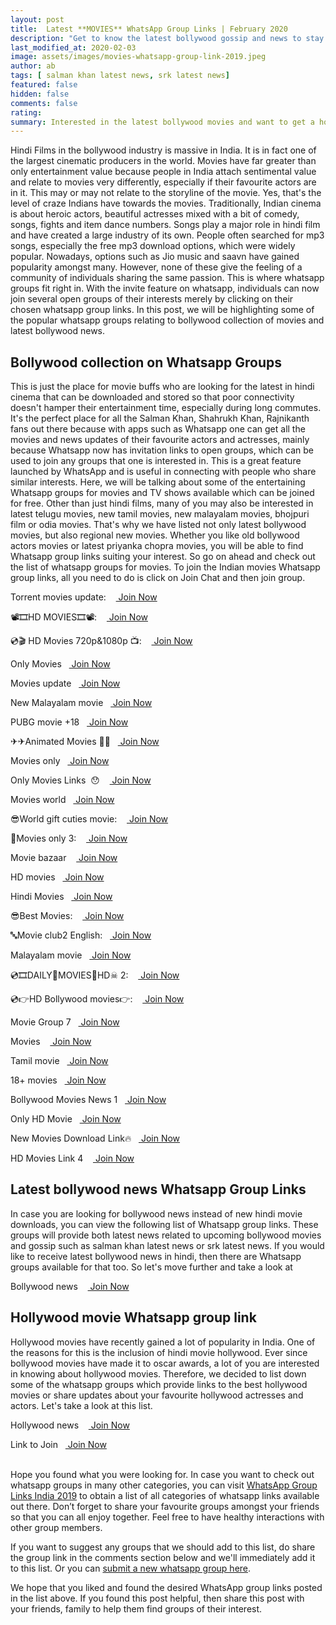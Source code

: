 ```yaml
---
layout: post
title:  Latest **MOVIES** WhatsApp Group Links | February 2020
description: "Get to know the latest bollywood gossip and news to stay updated about the lives of your favourite movie stars by joining latest whatsapp groups for movies. If hollywood movies interests you more, we've got that covered too."
last_modified_at: 2020-02-03
image: assets/images/movies-whatsapp-group-link-2019.jpeg
author: ab
tags: [ salman khan latest news, srk latest news]
featured: false
hidden: false
comments: false
rating:
summary: Interested in the latest bollywood movies and want to get a hold of the bollywood collection? We've got you covered. For you, we have found a large number of Whatsapp group links for movies, which will help you stay updated on all the new movies.  Whether you are interested in hindi cinema oror you're looking for new tamil movies, telugu movies or odia movies, you can find them all on the whatsapp group links listed on this blogpost. The groups are amazing because they help you interact with other people who are interested in the same things as you. <br/> Prefer hollywood movies or want to know about hollywood actresses and actors? Don't worry because we have got that covered as well. This post provides great list of resources to find things you are looking for as well as make new friends who share your interests. So let's move on and look at what all is out there.
---
```


Hindi Films in the bollywood industry is massive in India. It is in fact one of the largest cinematic producers in the world. Movies have far greater than only entertainment value because people in India attach sentimental value and relate to movies very differently, especially if their favourite actors are in it. This may or may not relate to the storyline of the movie. Yes, that's the level of craze Indians have towards the movies. Traditionally, Indian cinema is about heroic actors, beautiful actresses mixed with a bit of comedy, songs, fights and item dance numbers. Songs play a major role in hindi film and have created a large industry of its own. People often searched for mp3 songs, especially the free mp3 download options, which were widely popular. Nowadays, options such as Jio music and saavn have gained popularity amongst many. However, none of these give the feeling of a community of individuals sharing the same passion. This is where whatsapp groups fit right in. With the invite feature on whatsapp, individuals can now join several open groups of their interests merely by clicking on their chosen whatsapp group links. In this post, we will be highlighting some of the popular whatsapp groups relating to bollywood collection of movies and latest bollywood news.

## Bollywood collection on Whatsapp Groups

This is just the place for movie buffs who are looking for the latest in hindi cinema that can be downloaded and stored so that poor connectivity doesn't hamper their entertainment time, especially during long commutes. It's the perfect place for all the Salman Khan, Shahrukh Khan, Rajnikanth fans out there because with apps such as Whatsapp one can get all the movies and news updates of their favourite actors and actresses, mainly because Whatsapp now has invitation links to open groups, which can be used to join any groups that one is interested in. This is a great feature launched by WhatsApp and is useful in connecting with people who share similar interests. Here, we will be talking about some of the entertaining Whatsapp groups for movies and TV shows available which can be joined for free. Other than just hindi films, many of you may also be interested in latest telugu movies, new tamil movies, new malayalam movies, bhojpuri film or odia movies. That's why we have listed not only latest bollywood movies, but also regional new movies. Whether you like old bollywood actors movies or latest priyanka chopra movies, you will be able to find Whatsapp group links suiting your interest. So go on ahead and check out the list of whatsapp groups for movies. To join the Indian movies Whatsapp group links, all you need to do is click on Join Chat and then join group.

<p><span>Torrent movies update: &nbsp;&nbsp;&nbsp;<a target="_blank" class="restrict-width-parent" onclick="ga('send', 'event', {eventCategory: 'WhatsApp Group Link', eventAction: 'Click', eventLabel: event.target.href, transport: 'beacon'});" href="https://chat.whatsapp.com/invite/C8bIalUlIfR58vJ2NcM2XE" rel="nofollow" rel="noreferrer" class="btn btn-success"> Join Now</a></span></p>
<p><span>📽🎞HD MOVIES🎞📽: &nbsp;&nbsp;&nbsp;<a target="_blank" class="restrict-width-parent" onclick="ga('send', 'event', {eventCategory: 'WhatsApp Group Link', eventAction: 'Click', eventLabel: event.target.href, transport: 'beacon'});" href="https://chat.whatsapp.com/invite/CzqUf2tk2B8B9YCtzrxdPs" rel="nofollow" rel="noreferrer" class="btn btn-success"> Join Now</a></span></p>
<p><span>💿🎬 HD Movies 720p&1080p 📺: &nbsp;&nbsp;&nbsp;<a target="_blank" class="restrict-width-parent" onclick="ga('send', 'event', {eventCategory: 'WhatsApp Group Link', eventAction: 'Click', eventLabel: event.target.href, transport: 'beacon'});" href="https://chat.whatsapp.com/invite/CYIzKoi3aORAiXNGo0xGrR" rel="nofollow" rel="noreferrer" class="btn btn-success"> Join Now</a></span></p>
<p><span>Only Movies&nbsp;&nbsp;&nbsp;<a target="_blank" class="restrict-width-parent" onclick="ga('send', 'event', {eventCategory: 'WhatsApp Group Link', eventAction: 'Click', eventLabel: event.target.href, transport: 'beacon'});" href="https://chat.whatsapp.com/invite/1fnoBIEVMYTBfZV7wXIPvO" rel="nofollow" rel="noreferrer" class="btn btn-success"> Join Now</a></span></p>
<p><span>Movies update&nbsp;&nbsp;&nbsp;<a target="_blank" class="restrict-width-parent" onclick="ga('send', 'event', {eventCategory: 'WhatsApp Group Link', eventAction: 'Click', eventLabel: event.target.href, transport: 'beacon'});" href="https://chat.whatsapp.com/invite/HEdJwKorNLNJkE3DVnoOVw" rel="nofollow" rel="noreferrer" class="btn btn-success"> Join Now</a></span></p>
<p><span>New Malayalam movie&nbsp;&nbsp;&nbsp;<a target="_blank" class="restrict-width-parent" onclick="ga('send', 'event', {eventCategory: 'WhatsApp Group Link', eventAction: 'Click', eventLabel: event.target.href, transport: 'beacon'});" href="http://chat.whatsapp.com/invite/Jm2QIZXe5vH6tYXqdMPkYq" rel="nofollow" rel="noreferrer" class="btn btn-success"> Join Now</a></span></p>
<p><span>PUBG movie +18&nbsp;&nbsp;&nbsp;<a target="_blank" class="restrict-width-parent" onclick="ga('send', 'event', {eventCategory: 'WhatsApp Group Link', eventAction: 'Click', eventLabel: event.target.href, transport: 'beacon'});" href="https://chat.whatsapp.com/invite/BeE8Pg3aXB4IyNHD5Y5dPy" rel="nofollow" rel="noreferrer" class="btn btn-success"> Join Now</a></span></p>
<p><span>✈✈Animated Movies 🚓🚓&nbsp;&nbsp;&nbsp;<a target="_blank" class="restrict-width-parent" onclick="ga('send', 'event', {eventCategory: 'WhatsApp Group Link', eventAction: 'Click', eventLabel: event.target.href, transport: 'beacon'});" href="https://chat.whatsapp.com/invite/JfB09jNwnwV8StbO27G495" rel="nofollow" rel="noreferrer" class="btn btn-success"> Join Now</a></span></p>
<p><span>Movies only&nbsp;&nbsp;&nbsp;<a target="_blank" class="restrict-width-parent" onclick="ga('send', 'event', {eventCategory: 'WhatsApp Group Link', eventAction: 'Click', eventLabel: event.target.href, transport: 'beacon'});" href="https://chat.whatsapp.com/invite/Lv0lAxdYcIgI4Sv0LhwWQY" rel="nofollow" rel="noreferrer" class="btn btn-success"> Join Now</a></span></p>
<p><span>Only Movies Links  😯 &nbsp;&nbsp;&nbsp;<a target="_blank" class="restrict-width-parent" onclick="ga('send', 'event', {eventCategory: 'WhatsApp Group Link', eventAction: 'Click', eventLabel: event.target.href, transport: 'beacon'});" href="https://chat.whatsapp.com/invite/I6oZ7taWqEB4hzBXxJU3iP" rel="nofollow" rel="noreferrer" class="btn btn-success"> Join Now</a></span></p>
<p><span>Movies world&nbsp;&nbsp;&nbsp;<a target="_blank" class="restrict-width-parent" onclick="ga('send', 'event', {eventCategory: 'WhatsApp Group Link', eventAction: 'Click', eventLabel: event.target.href, transport: 'beacon'});" href="https://chat.whatsapp.com/invite/Dfc54I4bQtk3rUifaie6eV" rel="nofollow" rel="noreferrer" class="btn btn-success"> Join Now</a></span></p>
<p><span>😎World gift cuties movie: &nbsp;&nbsp;&nbsp;<a target="_blank" class="restrict-width-parent" onclick="ga('send', 'event', {eventCategory: 'WhatsApp Group Link', eventAction: 'Click', eventLabel: event.target.href, transport: 'beacon'});" href="https://chat.whatsapp.com/invite/14K0ebsXl8T5dOyaGAsLQ8" rel="nofollow" rel="noreferrer" class="btn btn-success"> Join Now</a></span></p>
<p><span>💑Movies only 3: &nbsp;&nbsp;&nbsp;<a target="_blank" class="restrict-width-parent" onclick="ga('send', 'event', {eventCategory: 'WhatsApp Group Link', eventAction: 'Click', eventLabel: event.target.href, transport: 'beacon'});" href="https://chat.whatsapp.com/invite/CEc0palOwkn2qfovnGTxoG" rel="nofollow" rel="noreferrer" class="btn btn-success"> Join Now</a></span></p>
<p><span>Movie bazaar &nbsp;&nbsp;&nbsp;<a target="_blank" class="restrict-width-parent" onclick="ga('send', 'event', {eventCategory: 'WhatsApp Group Link', eventAction: 'Click', eventLabel: event.target.href, transport: 'beacon'});" href="https://chat.whatsapp.com/invite/KLyxiPhCcHG8ZtPHu5XvV9" rel="nofollow" rel="noreferrer" class="btn btn-success"> Join Now</a></span></p>
<p><span>HD movies&nbsp;&nbsp;&nbsp;<a target="_blank" class="restrict-width-parent" onclick="ga('send', 'event', {eventCategory: 'WhatsApp Group Link', eventAction: 'Click', eventLabel: event.target.href, transport: 'beacon'});" href="https://chat.whatsapp.com/invite/Inf2tHDJ03l3LYYu1x0R9h" rel="nofollow" rel="noreferrer" class="btn btn-success"> Join Now</a></span></p>
<p><span>Hindi Movies&nbsp;&nbsp;&nbsp;<a target="_blank" class="restrict-width-parent" onclick="ga('send', 'event', {eventCategory: 'WhatsApp Group Link', eventAction: 'Click', eventLabel: event.target.href, transport: 'beacon'});" href="https://chat.whatsapp.com/invite/KkygjKFIzq6Jo7AlrgYrNu" rel="nofollow" rel="noreferrer" class="btn btn-success"> Join Now</a></span></p>
<p><span>😎Best Movies: &nbsp;&nbsp;&nbsp;<a target="_blank" class="restrict-width-parent" onclick="ga('send', 'event', {eventCategory: 'WhatsApp Group Link', eventAction: 'Click', eventLabel: event.target.href, transport: 'beacon'});" href="https://chat.whatsapp.com/invite/GmYXISXoKovHqiyf7RDiEz" rel="nofollow" rel="noreferrer" class="btn btn-success"> Join Now</a></span></p>
<p><span>🔤Movie club2 English:&nbsp;&nbsp;&nbsp;<a target="_blank" class="restrict-width-parent" onclick="ga('send', 'event', {eventCategory: 'WhatsApp Group Link', eventAction: 'Click', eventLabel: event.target.href, transport: 'beacon'});" href="https://chat.whatsapp.com/invite/9q0wG3uZvXV7btxcXqszOZ" rel="nofollow" rel="noreferrer" class="btn btn-success"> Join Now</a></span></p>
<p><span>Malayalam movie&nbsp;&nbsp;&nbsp;<a target="_blank" class="restrict-width-parent" onclick="ga('send', 'event', {eventCategory: 'WhatsApp Group Link', eventAction: 'Click', eventLabel: event.target.href, transport: 'beacon'});" href="http://chat.whatsapp.com/invite/9gaptJ6vdf5LWfoisPDXLc" rel="nofollow" rel="noreferrer" class="btn btn-success"> Join Now</a></span></p>
<p><span>💿🎞DAILY🎥MOVIES📀HD☠ 2: &nbsp;&nbsp;&nbsp;<a target="_blank" class="restrict-width-parent" onclick="ga('send', 'event', {eventCategory: 'WhatsApp Group Link', eventAction: 'Click', eventLabel: event.target.href, transport: 'beacon'});" href="https://chat.whatsapp.com/invite/FlMcxLSYELJKWqXbfP4Ryv" rel="nofollow" rel="noreferrer" class="btn btn-success"> Join Now</a></span></p>
<p><span>💿👉HD Bollywood movies👉: &nbsp;&nbsp;&nbsp;<a target="_blank" class="restrict-width-parent" onclick="ga('send', 'event', {eventCategory: 'WhatsApp Group Link', eventAction: 'Click', eventLabel: event.target.href, transport: 'beacon'});" href="https://chat.whatsapp.com/invite/43R35nF7zB3CqfPtkUTlNX" rel="nofollow" rel="noreferrer" class="btn btn-success"> Join Now</a></span></p>
<p><span>Movie Group 7&nbsp;&nbsp;&nbsp;<a target="_blank" class="restrict-width-parent" onclick="ga('send', 'event', {eventCategory: 'WhatsApp Group Link', eventAction: 'Click', eventLabel: event.target.href, transport: 'beacon'});" href="https://chat.whatsapp.com/invite/AdCHm8JY4ua8zPnYOnzcMY" rel="nofollow" rel="noreferrer" class="btn btn-success"> Join Now</a></span></p>
<p><span>Movies &nbsp;&nbsp;&nbsp;<a target="_blank" class="restrict-width-parent" onclick="ga('send', 'event', {eventCategory: 'WhatsApp Group Link', eventAction: 'Click', eventLabel: event.target.href, transport: 'beacon'});" href="https://www.blogger.com/Follow%20this%20link%20to%20join%20my%20WhatsApp%20group:%20https://chat.whatsapp.com/invite/HXSEe5DdOo9D4Bd9MureJU" rel="nofollow" rel="noreferrer" class="btn btn-success"> Join Now</a></span></p>
<p><span>Tamil movie&nbsp;&nbsp;&nbsp;<a target="_blank" class="restrict-width-parent" onclick="ga('send', 'event', {eventCategory: 'WhatsApp Group Link', eventAction: 'Click', eventLabel: event.target.href, transport: 'beacon'});" href="https://chat.whatsapp.com/invite/IXThbLqF8Sj6oLnciGWefU" rel="nofollow" rel="noreferrer" class="btn btn-success"> Join Now</a></span></p>
<p><span>18+ movies&nbsp;&nbsp;&nbsp;<a target="_blank" class="restrict-width-parent" onclick="ga('send', 'event', {eventCategory: 'WhatsApp Group Link', eventAction: 'Click', eventLabel: event.target.href, transport: 'beacon'});" href="https://chat.whatsapp.com/invite/Jzt9lmf3ZYQBilM2vUBAHL" rel="nofollow" rel="noreferrer" class="btn btn-success"> Join Now</a></span></p>
<p><span>Bollywood Movies News 1&nbsp;&nbsp;&nbsp;<a target="_blank" class="restrict-width-parent" onclick="ga('send', 'event', {eventCategory: 'WhatsApp Group Link', eventAction: 'Click', eventLabel: event.target.href, transport: 'beacon'});" href="https://chat.whatsapp.com/invite/Inj9NWAP8PA5y3cDQ2pj8g" rel="nofollow" rel="noreferrer" class="btn btn-success"> Join Now</a></span></p>
<p><span>Only HD Movie&nbsp;&nbsp;&nbsp;<a target="_blank" class="restrict-width-parent" onclick="ga('send', 'event', {eventCategory: 'WhatsApp Group Link', eventAction: 'Click', eventLabel: event.target.href, transport: 'beacon'});" href="https://chat.whatsapp.com/invite/Gs1DoKEsF5WEZOxWO5144F" rel="nofollow" rel="noreferrer" class="btn btn-success"> Join Now</a></span></p>
<p><span>New Movies Download Link🔥&nbsp;&nbsp;&nbsp;<a target="_blank" class="restrict-width-parent" onclick="ga('send', 'event', {eventCategory: 'WhatsApp Group Link', eventAction: 'Click', eventLabel: event.target.href, transport: 'beacon'});" href="https://chat.whatsapp.com/invite/6gUnK5FZgorAMOIdEfGnHl" rel="nofollow" rel="noreferrer" class="btn btn-success"> Join Now</a></span></p>
<p><span>HD Movies Link 4 &nbsp;&nbsp;&nbsp;<a target="_blank" class="restrict-width-parent" onclick="ga('send', 'event', {eventCategory: 'WhatsApp Group Link', eventAction: 'Click', eventLabel: event.target.href, transport: 'beacon'});" href="https://chat.whatsapp.com/invite/L0iQyJz5ZKLJxvt4mKaTbd" rel="nofollow" rel="noreferrer" class="btn btn-success"> Join Now</a></span></p>

## Latest bollywood news Whatsapp Group Links

In case you are looking for bollywood news instead of new hindi movie downloads, you can view the following list of Whatsapp group links. These groups will provide both latest news related to upcoming bollywood movies and gossip such as salman khan latest news or srk latest news. If you would like to receive latest bollywood news in hindi, then there are Whatsapp groups available for that too. So let's move further and take a look at

<p><span>Bollywood news &nbsp;&nbsp;&nbsp;<a target="_blank" class="restrict-width-parent" onclick="ga('send', 'event', {eventCategory: 'WhatsApp Group Link', eventAction: 'Click', eventLabel: event.target.href, transport: 'beacon'});" href="https://chat.whatsapp.com/invite/1tn6ujgECCQIH4bRnYzFd9" rel="nofollow" rel="noreferrer" class="btn btn-success"> Join Now</a></span></p>

## Hollywood movie Whatsapp group link

Hollywood movies have recently gained a lot of popularity in India. One of the reasons for this is the inclusion of hindi movie hollywood. Ever since bollywood movies have made it to oscar awards, a lot of you are interested in knowing about hollywood movies. Therefore, we decided to list down some of the whatsapp groups which provide links to the best hollywood movies or share updates about your favourite hollywood actresses and actors. Let's take a look at this list.

<p><span>Hollywood news &nbsp;&nbsp;&nbsp;<a target="_blank" class="restrict-width-parent" onclick="ga('send', 'event', {eventCategory: 'WhatsApp Group Link', eventAction: 'Click', eventLabel: event.target.href, transport: 'beacon'});" href="https://chat.whatsapp.com/invite/Gm2ZPJkzVHQ5FQmf7o6Ema" rel="nofollow" rel="noreferrer" class="btn btn-success"> Join Now</a></span></p>
<p><span>Link to Join&nbsp;&nbsp;&nbsp;<a target="_blank" class="restrict-width-parent" onclick="ga('send', 'event', {eventCategory: 'WhatsApp Group Link', eventAction: 'Click', eventLabel: event.target.href, transport: 'beacon'});" href="https://chat.whatsapp.com/invite/0UKLwaMXuQQJpmnwmNXUM9" rel="nofollow" rel="noreferrer" class="btn btn-success"> Join Now</a></span></p>


<br/>
Hope you found what you were looking for. In case you want to check out whatsapp groups in many other categories, you can visit <a href="{{site.baseurl}}/whatsapp-group-links">WhatsApp Group Links India 2019</a>  to obtain a list of all categories of whatsapp links available out there. Don’t forget to share your favourite groups amongst your friends so that you can all enjoy together. Feel free to have healthy interactions with other group members.

If you want to suggest any groups that we should add to this list, do share the group link in the comments section below and we'll immediately add it to this list. Or you can <a href="{{ site.baseurl}}/submit-whatsapp-group">submit a new whatsapp group here</a>.

We hope that you liked and found the desired WhatsApp group links posted in the list above. If you found this post helpful, then share this post with your friends, family to help them find groups of their interest.

<br />
<br />
